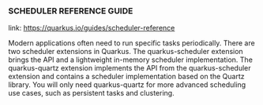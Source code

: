 ### SCHEDULER REFERENCE GUIDE

link: https://quarkus.io/guides/scheduler-reference

Modern applications often need to run specific tasks periodically.
There are two scheduler extensions in Quarkus.
The quarkus-scheduler extension brings the API and a lightweight in-memory scheduler implementation.
The quarkus-quartz extension implements the API from the quarkus-scheduler
extension and contains a scheduler implementation based on the Quartz library.
You will only need quarkus-quartz for more advanced scheduling use cases,
such as persistent tasks and clustering.
